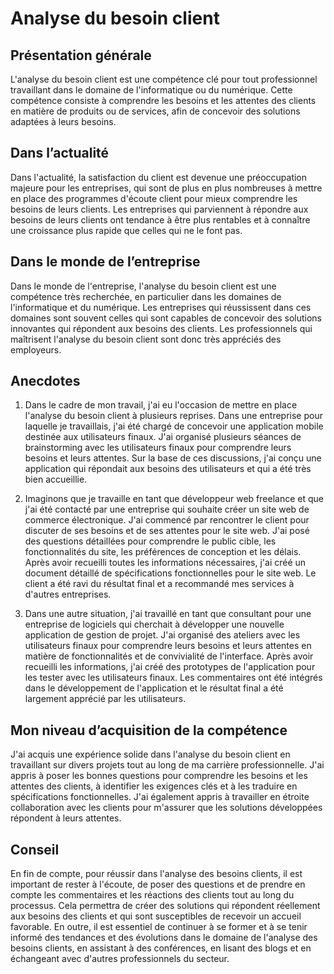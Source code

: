 # Analyse du besoin client

## Présentation générale

L'analyse du besoin client est une compétence clé pour tout professionnel travaillant dans le domaine de l'informatique ou du numérique. Cette compétence consiste à comprendre les besoins et les attentes des clients en matière de produits ou de services, afin de concevoir des solutions adaptées à leurs besoins.

## Dans l’actualité

Dans l'actualité, la satisfaction du client est devenue une préoccupation majeure pour les entreprises, qui sont de plus en plus nombreuses à mettre en place des programmes d'écoute client pour mieux comprendre les besoins de leurs clients. Les entreprises qui parviennent à répondre aux besoins de leurs clients ont tendance à être plus rentables et à connaître une croissance plus rapide que celles qui ne le font pas.

## Dans le monde de l’entreprise

Dans le monde de l'entreprise, l'analyse du besoin client est une compétence très recherchée, en particulier dans les domaines de l'informatique et du numérique. Les entreprises qui réussissent dans ces domaines sont souvent celles qui sont capables de concevoir des solutions innovantes qui répondent aux besoins des clients. Les professionnels qui maîtrisent l'analyse du besoin client sont donc très appréciés des employeurs.

## Anecdotes

1. Dans le cadre de mon travail, j'ai eu l'occasion de mettre en place l'analyse du besoin client à plusieurs reprises. Dans une entreprise pour laquelle je travaillais, j'ai été chargé de concevoir une application mobile destinée aux utilisateurs finaux. J'ai organisé plusieurs séances de brainstorming avec les utilisateurs finaux pour comprendre leurs besoins et leurs attentes. Sur la base de ces discussions, j'ai conçu une application qui répondait aux besoins des utilisateurs et qui a été très bien accueillie.

2. Imaginons que je travaille en tant que développeur web freelance et que j'ai été contacté par une entreprise qui souhaite créer un site web de commerce électronique. J'ai commencé par rencontrer le client pour discuter de ses besoins et de ses attentes pour le site web. J'ai posé des questions détaillées pour comprendre le public cible, les fonctionnalités du site, les préférences de conception et les délais. Après avoir recueilli toutes les informations nécessaires, j'ai créé un document détaillé de spécifications fonctionnelles pour le site web. Le client a été ravi du résultat final et a recommandé mes services à d'autres entreprises.

3. Dans une autre situation, j'ai travaillé en tant que consultant pour une entreprise de logiciels qui cherchait à développer une nouvelle application de gestion de projet. J'ai organisé des ateliers avec les utilisateurs finaux pour comprendre leurs besoins et leurs attentes en matière de fonctionnalités et de convivialité de l'interface. Après avoir recueilli les informations, j'ai créé des prototypes de l'application pour les tester avec les utilisateurs finaux. Les commentaires ont été intégrés dans le développement de l'application et le résultat final a été largement apprécié par les utilisateurs.


## Mon niveau d’acquisition de la compétence

J'ai acquis une expérience solide dans l'analyse du besoin client en travaillant sur divers projets tout au long de ma carrière professionnelle. J'ai appris à poser les bonnes questions pour comprendre les besoins et les attentes des clients, à identifier les exigences clés et à les traduire en spécifications fonctionnelles. J'ai également appris à travailler en étroite collaboration avec les clients pour m'assurer que les solutions développées répondent à leurs attentes.

## Conseil

En fin de compte, pour réussir dans l'analyse des besoins clients, il est important de rester à l'écoute, de poser des questions et de prendre en compte les commentaires et les réactions des clients tout au long du processus. Cela permettra de créer des solutions qui répondent réellement aux besoins des clients et qui sont susceptibles de recevoir un accueil favorable. En outre, il est essentiel de continuer à se former et à se tenir informé des tendances et des évolutions dans le domaine de l'analyse des besoins clients, en assistant à des conférences, en lisant des blogs et en échangeant avec d'autres professionnels du secteur.
